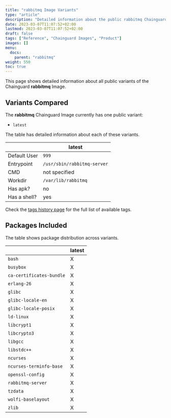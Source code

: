 ```yaml
---
title: "rabbitmq Image Variants"
type: "article"
description: "Detailed information about the public rabbitmq Chainguard Image variants"
date: 2023-03-07T11:07:52+02:00
lastmod: 2023-03-07T11:07:52+02:00
draft: false
tags: ["Reference", "Chainguard Images", "Product"]
images: []
menu:
  docs:
    parent: "rabbitmq"
weight: 550
toc: true
---
```


This page shows detailed information about all public variants of the Chainguard **rabbitmq** Image.

## Variants Compared
The **rabbitmq** Chainguard Image currently has one public variant: 

- `latest`

The table has detailed information about each of these variants.

|              | latest                      |
|--------------|-----------------------------|
| Default User | `999`                       |
| Entrypoint   | `/usr/sbin/rabbitmq-server` |
| CMD          | not specified               |
| Workdir      | `/var/lib/rabbitmq`         |
| Has apk?     | no                          |
| Has a shell? | yes                         |

Check the [tags history page](/chainguard/chainguard-images/reference/rabbitmq/tags_history/) for the full list of available tags.

## Packages Included
The table shows package distribution across variants.

|                          | latest |
|--------------------------|--------|
| `bash`                   | X      |
| `busybox`                | X      |
| `ca-certificates-bundle` | X      |
| `erlang-26`              | X      |
| `glibc`                  | X      |
| `glibc-locale-en`        | X      |
| `glibc-locale-posix`     | X      |
| `ld-linux`               | X      |
| `libcrypt1`              | X      |
| `libcrypto3`             | X      |
| `libgcc`                 | X      |
| `libstdc++`              | X      |
| `ncurses`                | X      |
| `ncurses-terminfo-base`  | X      |
| `openssl-config`         | X      |
| `rabbitmq-server`        | X      |
| `tzdata`                 | X      |
| `wolfi-baselayout`       | X      |
| `zlib`                   | X      |
